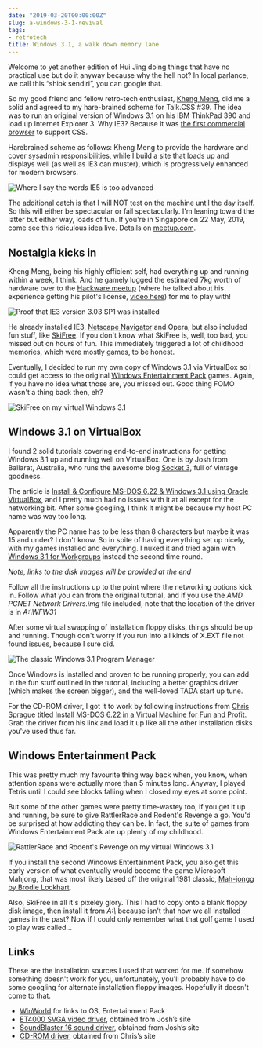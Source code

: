 ```yaml
---
date: "2019-03-20T00:00:00Z"
slug: a-windows-3-1-revival
tags:
- retrotech
title: Windows 3.1, a walk down memory lane
---
```

Welcome to yet another edition of Hui Jing doing things that have no practical use but do it anyway because why the hell not? In local parlance, we call this “shiok sendiri”, you can google that.

So my good friend and fellow retro-tech enthusiast, [Kheng Meng](http://yeokhengmeng.com/), did me a solid and agreed to my hare-brained scheme for Talk.CSS #39. The idea was to run an original version of Windows 3.1 on his IBM ThinkPad 390 and load up Internet Explorer 3. Why IE3? Because it was [the first commercial browser](https://www.w3.org/Style/CSS/msie/) to support CSS.

Harebrained scheme as follows: Kheng Meng to provide the hardware and cover sysadmin responsibilities, while I build a site that loads up and displays well (as well as IE3 can muster), which is progressively enhanced for modern browsers.

<img src="/assets/images/posts/win31/chat.jpg" srcset="/assets/images/posts/win31/chat@2x.jpg 2x" alt="Where I say the words IE5 is too advanced">

The additional catch is that I will NOT test on the machine until the day itself. So this will either be spectacular or fail spectacularly. I'm leaning toward the latter but either way, loads of fun. If you're in Singapore on 22 May, 2019, come see this ridiculous idea live. Details on [meetup.com](https://www.meetup.com/SingaporeCSS/events/259235992/).

## Nostalgia kicks in

Kheng Meng, being his highly efficient self, had everything up and running within a week, I think. And he gamely lugged the estimated 7kg worth of hardware over to the [Hackware meetup](https://www.meetup.com/Hackware/) (where he talked about his experience getting his pilot's license, [video here](https://youtu.be/GtT5wCYhZBA)) for me to play with!

<img srcset="/assets/images/posts/win31/proof-480.jpg 480w, /assets/images/posts/win31/proof-640.jpg 640w, /assets/images/posts/win31/proof-960.jpg 960w, /assets/images/posts/win31/proof-1280.jpg 1280w" sizes="(max-width: 400px) 100vw, (max-width: 960px) 75vw, 640px" src="/assets/images/posts/win31/proof-640.jpg" alt="Proof that IE3 version 3.03 SP1 was installed">

He already installed IE3, [Netscape Navigator](https://winworldpc.com/product/netscape-navigator/40x) and Opera, but also included fun stuff, like [SkiFree](https://ski.ihoc.net/). If you don't know what SkiFree is, well, too bad, you missed out on hours of fun. This immediately triggered a lot of childhood memories, which were mostly games, to be honest.

Eventually, I decided to run my own copy of Windows 3.1 via VirtualBox so I could get access to the original [Windows Entertainment Pack]() games. Again, if you have no idea what those are, you missed out. Good thing FOMO wasn't a thing back then, eh?

<img srcset="/assets/images/posts/win31/skifree-480.jpg 480w, /assets/images/posts/win31/skifree-640.jpg 640w, /assets/images/posts/win31/skifree-960.jpg 960w, /assets/images/posts/win31/skifree-1280.jpg 1280w" sizes="(max-width: 400px) 100vw, (max-width: 960px) 75vw, 640px" src="/assets/images/posts/win31/skifree-640.jpg" alt="SkiFree on my virtual Windows 3.1">

## Windows 3.1 on VirtualBox

I found 2 solid tutorials covering end-to-end instructions for getting Windows 3.1 up and running well on VirtualBox. One is by Josh from Ballarat, Australia, who runs the awesome blog [Socket 3](https://socket3.wordpress.com/), full of vintage goodness.

The article is [Install & Configure MS-DOS 6.22 & Windows 3.1 using Oracle VirtualBox](https://socket3.wordpress.com/2016/08/25/install-configure-ms-dos-6-22-and-windows-3-1-using-oracle-virtualbox/), and I pretty much had no issues with it at all except for the networking bit. After some googling, I think it might be because my host PC name was way too long. 

Apparently the PC name has to be less than 8 characters but maybe it was 15 and under? I don't know. So in spite of having everything set up nicely, with my games installed and everything. I nuked it and tried again with [Windows 3.1 for Workgroups](https://winworldpc.com/product/windows-3/wfw-311) instead the second time round.

*Note, links to the disk images will be provided at the end*

Follow all the instructions up to the point where the networking options kick in. Follow what you can from the original tutorial, and if you use the *AMD PCNET Network Drivers.img* file included, note that the location of the driver is in *A:\WFW31*

After some virtual swapping of installation floppy disks, things should be up and running. Though don't worry if you run into all kinds of X.EXT file not found issues, because I sure did.

<img srcset="/assets/images/posts/win31/desktop-480.jpg 480w, /assets/images/posts/win31/desktop-640.jpg 640w, /assets/images/posts/win31/desktop-960.jpg 960w, /assets/images/posts/win31/desktop-1280.jpg 1280w" sizes="(max-width: 400px) 100vw, (max-width: 960px) 75vw, 640px" src="/assets/images/posts/win31/desktop-640.jpg" alt="The classic Windows 3.1 Program Manager">

Once Windows is installed and proven to be running properly, you can add in the fun stuff outlined in the tutorial, including a better graphics driver (which makes the screen bigger), and the well-loved TADA start up tune.

For the CD-ROM driver, I got it to work by following instructions from [Chris Sprague](https://twitter.com/_roguerobot) titled [Install MS-DOS 6.22 in a Virtual Machine for Fun and Profit](http://blog.chaoscontrol.org/install-ms-dos-6-22-in-a-virtual-machine-for-fun-and-profit/). Grab the driver from his link and load it up like all the other installation disks you've used thus far.

## Windows Entertainment Pack

This was pretty much my favourite thing way back when, you know, when attention spans were actually more than 5 minutes long. Anyway, I played Tetris until I could see blocks falling when I closed my eyes at some point.

But some of the other games were pretty time-wastey too, if you get it up and running, be sure to give RattlerRace and Rodent's Revenge a go. You'd be surprised at how addicting they can be. In fact, the suite of games from Windows Entertainment Pack ate up plenty of my childhood.

<img srcset="/assets/images/posts/win31/games-480.jpg 480w, /assets/images/posts/win31/games-640.jpg 640w, /assets/images/posts/win31/games-960.jpg 960w, /assets/images/posts/win31/games-1280.jpg 1280w" sizes="(max-width: 400px) 100vw, (max-width: 960px) 75vw, 640px" src="/assets/images/posts/win31/games-640.jpg" alt="RattlerRace and Rodent's Revenge on my virtual Windows 3.1">

If you install the second Windows Entertainment Pack, you also get this early version of what eventually would become the game Microsoft Mahjong, that was most likely based off the original 1981 classic, [Mah-jongg by Brodie Lockhart](https://tedium.co/2017/11/15/mahjong-shanghai-brodie-lockard/).

Also, SkiFree in all it's pixeley glory. This I had to copy onto a blank floppy disk image, then install it from *A:\\* because isn't that how we all installed games in the past? Now if I could only remember what that golf game I used to play was called…

## Links

These are the installation sources I used that worked for me. If somehow something doesn't work for you, unfortunately, you'll probably have to do some googling for alternate installation floppy images. Hopefully it doesn't come to that.

<ul>
  <li class="no-margin"><a href="https://winworldpc.com/library/operating-systems">WinWorld</a> for links to OS, Entertainment Pack</li>
  <li class="no-margin"><a href="/assets/files/svga-drivers.zip">ET4000 SVGA video driver</a>, obtained from Josh’s site</li>
  <li class="no-margin"><a href="/assets/files/sb16.zip">SoundBlaster 16 sound driver</a>, obtained from Josh’s site</li>
  <li><a href="/assets/files/cdrom-driver.img">CD-ROM driver</a>, obtained from Chris’s site</li>
</ul>

